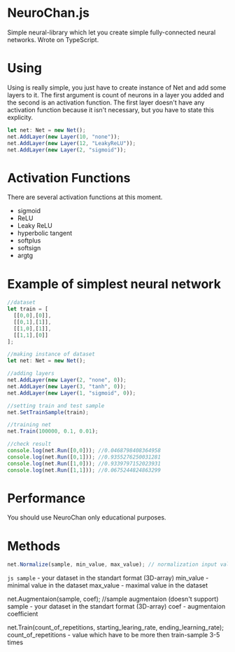 # NeuroChan.js
Simple neural-library which let you create simple fully-connected neural networks. Wrote on TypeScript.

# Using
Using is really simple, you just have to create instance of Net and add some layers to it. The first argument is count of neurons in a layer you added and the second is an activation function. The first layer doesn't have any activation function because it isn't necessary, but you have to state this explicity.



```ts
let net: Net = new Net();
net.AddLayer(new Layer(10, "none"));
net.AddLayer(new Layer(12, "LeakyReLU"));
net.AddLayer(new Layer(2, "sigmoid"));
```

# Activation Functions
There are several activation functions at this moment.
* sigmoid
* ReLU
* Leaky ReLU
* hyperbolic tangent
* softplus
* softsign
* argtg

# Example of simplest neural network
```ts
//dataset
let train = [
  [[0,0],[0]],
  [[0,1],[1]],
  [[1,0],[1]],
  [[1,1],[0]]
];

//making instance of dataset
let net: Net = new Net();

//adding layers
net.AddLayer(new Layer(2, "none", 0));
net.AddLayer(new Layer(3, "tanh", 0));
net.AddLayer(new Layer(1, "sigmoid", 0));

//setting train and test sample
net.SetTrainSample(train);

//training net
net.Train(100000, 0.1, 0.01);

//check result
console.log(net.Run([0,0])); //0.0468798408364958
console.log(net.Run([0,1])); //0.9355276250031281
console.log(net.Run([1,0])); //0.9339797152023931
console.log(net.Run([1,1])); //0.0675244824863299
```

# Performance
You should use NeuroChan only educational purposes.

# Methods
```js
net.Normalize(sample, min_value, max_value); // normalization input values
```
```js sample``` - your dataset in the standart format (3D-array)
min_value - minimal value in the dataset
max_value - maximal value in the dataset

net.Augmentaion(sample, coef); //sample augmentaion (doesn't support)
sample - your dataset in the standart format (3D-array)
coef - augmentaion coefficient

net.Train(count_of_repetitions, starting_learing_rate, ending_learning_rate);
count_of_repetitions - value which have to be more then train-sample 3-5 times
